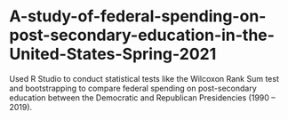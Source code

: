 # A-study-of-federal-spending-on-post-secondary-education-in-the-United-States-Spring-2021
Used R Studio to conduct statistical tests like the Wilcoxon Rank Sum test and bootstrapping to compare federal spending on post-secondary education between the Democratic and Republican Presidencies (1990 – 2019).
